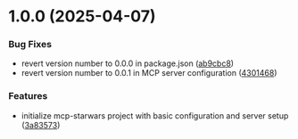 # 1.0.0 (2025-04-07)


### Bug Fixes

* revert version number to 0.0.0 in package.json ([ab9cbc8](https://github.com/johnpapa/mcp-starwars/commit/ab9cbc8d664c430027dff73f06e6f4fbe26729bf))
* revert version number to 0.0.1 in MCP server configuration ([4301468](https://github.com/johnpapa/mcp-starwars/commit/43014683df658f897f32baab2dbe1e8dab214fe0))


### Features

* initialize mcp-starwars project with basic configuration and server setup ([3a83573](https://github.com/johnpapa/mcp-starwars/commit/3a83573577b7e1ea92f947f77dde841a47f817fa))
